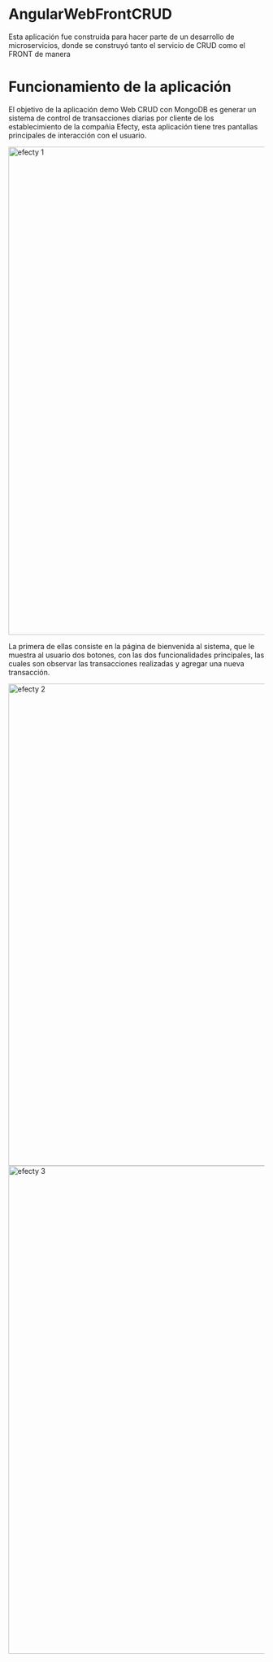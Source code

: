 # AngularWebFrontCRUD

Esta aplicación fue construida para hacer parte de un desarrollo de microservicios, donde se construyó tanto el servicio de CRUD como el FRONT de manera  

# Funcionamiento de la aplicación 

El objetivo de la aplicación demo Web CRUD con MongoDB es generar un sistema de control de transacciones diarias por cliente de los establecimiento de la compañia Efecty, esta aplicación tiene tres pantallas principales de interacción con el usuario.

<img width="960" alt="efecty 1" src="https://user-images.githubusercontent.com/45157348/77028672-7a24c700-6967-11ea-866e-339a392da49a.PNG">

La primera de ellas consiste en la página de bienvenida al sistema, que le muestra al usuario dos botones, con las dos funcionalidades principales, las cuales son observar las transacciones realizadas y agregar una nueva transacción.

<img width="948" alt="efecty 2" src="https://user-images.githubusercontent.com/45157348/77028673-7b55f400-6967-11ea-989e-d9d1a9b40d12.PNG">
<img width="960" alt="efecty 3" src="https://user-images.githubusercontent.com/45157348/77028674-7b55f400-6967-11ea-81d4-101f920b6130.PNG">
